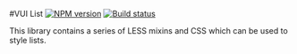 #VUI List
[![NPM version][npm-image]][npm-url]
[![Build status][ci-image]][ci-url]

This library contains a series of LESS mixins and CSS which can be used to
style lists.

[npm-url]: https://npmjs.org/package/vui-list
[npm-image]: https://badge.fury.io/js/vui-list.png
[ci-image]: https://travis-ci.org/Desire2Learn-Valence/valence-ui-list.svg?branch=master
[ci-url]: https://travis-ci.org/Desire2Learn-Valence/valence-ui-list
